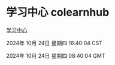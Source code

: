 # 学习中心 colearnhub
[学习中心](http://219.139.199.238:56308/colearnhub/)

2024年 10月 24日 星期四 16:40:04 CST

2024年 10月 24日 星期四 08:40:04 GMT
